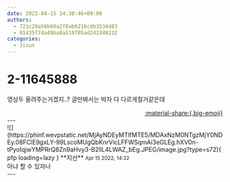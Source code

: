 ```yaml
---
date: 2022-04-15 14:30:46+09:00
authors:
  - 721c20a56b60a2f8ab6216cdb3534d83
  - 01435f74a49ba8a519705ad242348232
categories:
  - Jisun
---
```


# 2-11645888

<div class="post-container" markdown="1">
<div class="content-container md-sidebar__scrollwrap" markdown="1">

영상두 올려주는거겠지..? 글만봐서는 박자 다 다르게칠거같은데

</div>
</div>

<div style="text-align: right;" markdown="1">
<a href="https://weverse.io/fromis9/fanpost/2-11645888" style="text-align: right;">:material-share:{.big-emoji}</a>
</div>
---

<div class="comments-container md-sidebar__scrollwrap" markdown="1">
<div class="comment" markdown="1">
<div class='id-container' markdown="1">
![](https://phinf.wevpstatic.net/MjAyNDEyMTlfMTE5/MDAxNzM0NTgzMjY0NDEy.08FClE9gxLY-99LscoMUgQbKnrVicLFFWSqmAi3eGLEg.hXV0n-tPyoIqjwYMPRrQ8Zn9aHvy3-B2llL4LWAZ_bEg.JPEG/image.jpg?type=s72){ pfp loading=lazy }
**<span class="artist">지선</span>** <small>Apr 15 2022, 14:32</small><br>
</div>
<div class='comment-body' markdown="1">
아냐 할 수 있자나
</div>
</div>
</div>
---
